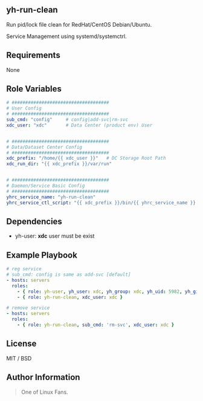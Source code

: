 ## yh-run-clean

Run pid/lock file clean for RedHat/CentOS Debian/Ubuntu.

Service Management using systemd/systemctrl.

## Requirements

None

## Role Variables
```yaml
# ####################################
# User Config
# ####################################
sub_cmd: "config"     # config|add-svc|rm-svc
xdc_user: "xdc"       # Data Center (product env) User


# ####################################
# Data/Dataset Center Config
# ####################################
xdc_prefix: "/home/{{ xdc_user }}"   # DC Storage Root Path
xdc_run_dir: "{{ xdc_prefix }}/var/run"


# ####################################
# Daemon/Service Basic Config
# ####################################
yhrc_service_name: "yh-run-clean"
yhrc_service_ctl_script: "{{ xdc_prefix }}/bin/{{ yhrc_service_name }}.sh"

```

## Dependencies

- yh-user: **xdc** user must be exist


## Example Playbook
```yaml
# reg service
# sub_cmd: config is same as add-svc [default]
- hosts: servers
  roles:
    - { role: yh-user, yh_user: xdc, yh_group: xdc, yh_uid: 5982, yh_gid: 5972 }
    - { role: yh-run-clean, xdc_user: xdc }

# remove service
- hosts: servers
  roles:
    - { role: yh-run-clean, sub_cmd: 'rm-svc', xdc_user: xdc }
```

## License

MIT / BSD

## Author Information
> One of Linux Fans.

